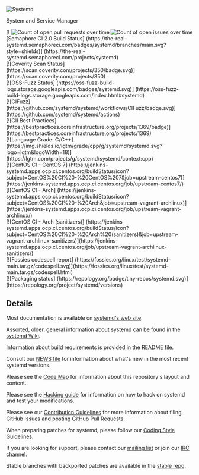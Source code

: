 ![Systemd](http://brand.systemd.io/assets/page-logo.png)

System and Service Manager

<a href="https://in.waw.pl/systemd-github-state/systemd-systemd-issues.svg">
  <img align="right" 
       src="https://in.waw.pl/systemd-github-state/systemd-systemd-issues-small.svg" 
       alt="Count of open issues over time"></a>
<a href="https://in.waw.pl/systemd-github-state/systemd-systemd-pull-requests.svg"><img 
                                                                                        align="right" 
                                                                                        src="https://in.waw.pl/systemd-github-state/systemd-systemd-pull-requests-small.svg" 
                                                                                        alt="Count of open pull requests over time"></a>[![Semaphore CI 2.0 Build Status]
(https://the-real-systemd.semaphoreci.com/badges/systemd/branches/main.svg?style=shields)]
(https://the-real-systemd.semaphoreci.com/projects/systemd)<br/>[![Coverity Scan Status]
(https://scan.coverity.com/projects/350/badge.svg)]
(https://scan.coverity.com/projects/350)<br/>[![OSS-Fuzz Status]
(https://oss-fuzz-build-logs.storage.googleapis.com/badges/systemd.svg)]
(https://oss-fuzz-build-logs.storage.googleapis.com/index.html#systemd)<br/>[![CIFuzz]
(https://github.com/systemd/systemd/workflows/CIFuzz/badge.svg)]
(https://github.com/systemd/systemd/actions)<br/>[![CII Best Practices]
(https://bestpractices.coreinfrastructure.org/projects/1369/badge)]
(https://bestpractices.coreinfrastructure.org/projects/1369)<br/>[![Language Grade: C/C++]
(https://img.shields.io/lgtm/grade/cpp/g/systemd/systemd.svg?logo=lgtm&logoWidth=18)]
(https://lgtm.com/projects/g/systemd/systemd/context:cpp)<br/>[![CentOS CI - CentOS 7]
(https://jenkins-systemd.apps.ocp.ci.centos.org/buildStatus/icon?subject=CentOS%20CI%20-%20CentOS%207&job=upstream-centos7)]
(https://jenkins-systemd.apps.ocp.ci.centos.org/job/upstream-centos7/)<br/>[![CentOS CI - Arch]
(https://jenkins-systemd.apps.ocp.ci.centos.org/buildStatus/icon?subject=CentOS%20CI%20-%20Arch&job=upstream-vagrant-archlinux)]
(https://jenkins-systemd.apps.ocp.ci.centos.org/job/upstream-vagrant-archlinux/)<br/>[![CentOS CI - Arch (sanitizers)]
(https://jenkins-systemd.apps.ocp.ci.centos.org/buildStatus/icon?subject=CentOS%20CI%20-%20Arch%20(sanitizers)&job=upstream-vagrant-archlinux-sanitizers)](https://jenkins-systemd.apps.ocp.ci.centos.org/job/upstream-vagrant-archlinux-sanitizers/)<br/>[![Fossies codespell report]
(https://fossies.org/linux/test/systemd-main.tar.gz/codespell.svg)](https://fossies.org/linux/test/systemd-main.tar.gz/codespell.html)</br>[![Packaging status]
(https://repology.org/badge/tiny-repos/systemd.svg)](https://repology.org/project/systemd/versions)

## Details

Most documentation is available on [systemd's web site](https://systemd.io/).

Assorted, older, general information about systemd can be found in the [systemd Wiki](https://www.freedesktop.org/wiki/Software/systemd).

Information about build requirements is provided in the [README file](README).

Consult our [NEWS file](NEWS) for information about what's new in the most recent systemd versions.

Please see the [Code Map](docs/ARCHITECTURE.md) for information about this repository's layout and content.

Please see the [Hacking guide](docs/HACKING.md) for information on how to hack on systemd and test your modifications.

Please see our [Contribution Guidelines](docs/CONTRIBUTING.md) for more information about filing GitHub Issues and posting GitHub Pull Requests.

When preparing patches for systemd, please follow our [Coding Style Guidelines](docs/CODING_STYLE.md).

If you are looking for support, please contact our [mailing list](https://lists.freedesktop.org/mailman/listinfo/systemd-devel) or join our [IRC channel](irc://irc.libera.chat/%23systemd).

Stable branches with backported patches are available in the [stable repo](https://github.com/systemd/systemd-stable).
